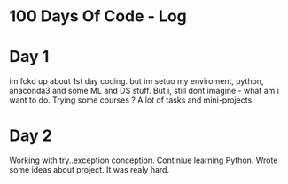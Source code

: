 # 100 Days Of Code - Log

# Day 1 
im fckd up about 1st day coding.
but im setuo my enviroment, python, anaconda3 and some ML and DS stuff. But i, still dont imagine  - what am i want to do. Trying some courses ? A lot of tasks and mini-projects

# Day 2
Working with try..exception conception. Continiue learning Python. Wrote some ideas about project. It was realy hard. 

